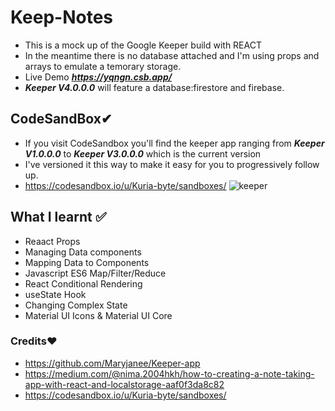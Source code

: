 # Keep-Notes
- This is a mock up of the Google Keeper build with REACT
- In the meantime there is no database attached and I'm using props and arrays to emulate a temorary storage.
- Live Demo ***https://yqngn.csb.app/***
- ***Keeper V4.0.0.0*** will feature a database:firestore and firebase.


## CodeSandBox✔
- If you visit CodeSandbox you'll find the keeper app ranging from ***Keeper V1.0.0.0*** to ***Keeper V3.0.0.0*** which is the current version
- I've versioned it this way to make it easy for you to progressively follow up.
- https://codesandbox.io/u/Kuria-byte/sandboxes/
![keeper](https://user-images.githubusercontent.com/61579772/85286444-448efd00-b4c5-11ea-917c-97545bb93a82.jpg)

## What I learnt ✅
- Reaact Props
- Managing Data components 
- Mapping Data to Components 
- Javascript ES6 Map/Filter/Reduce
- React Conditional Rendering 
- useState Hook
- Changing Complex State
- Material UI Icons & Material UI Core

### Credits❤
- https://github.com/Maryjanee/Keeper-app
- https://medium.com/@nima.2004hkh/how-to-creating-a-note-taking-app-with-react-and-localstorage-aaf0f3da8c82
- https://codesandbox.io/u/Kuria-byte/sandboxes/  
